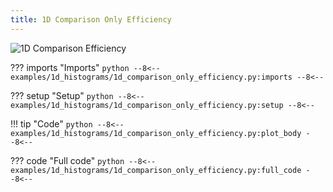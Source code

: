 ```yaml
---
title: 1D Comparison Only Efficiency
---
```


![1D Comparison Efficiency](../baseline/1d_comparison_only_efficiency.png)

??? imports "Imports"
    ```python
    --8<--
    examples/1d_histograms/1d_comparison_only_efficiency.py:imports
    --8<--
    ```

??? setup "Setup"
    ```python
    --8<--
    examples/1d_histograms/1d_comparison_only_efficiency.py:setup
    --8<--
    ```

!!! tip "Code"
    ```python
    --8<--
    examples/1d_histograms/1d_comparison_only_efficiency.py:plot_body
    --8<--
    ```

??? code "Full code"
    ```python
    --8<--
    examples/1d_histograms/1d_comparison_only_efficiency.py:full_code
    --8<--
    ```
